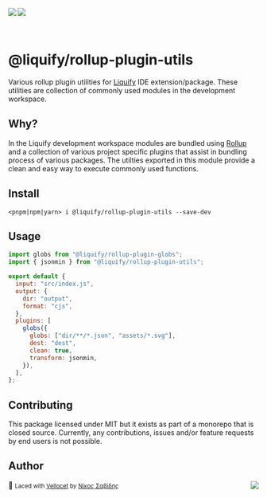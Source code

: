 <img src="https://img.shields.io/circleci/build/github/panoply/liquify/circleci-project-setup?token=54a787fdd39139be0add226455eb4d07f34f9d3f&style=flat-square&logo=CircleCI&label=&labelColor=555" align="left" />&nbsp;&nbsp;<img align="left" src="https://img.shields.io/librariesio/release/npm/@liquify/specs?style=flat-square&label=&logoWidth=28&labelColor=555&logo=data:image/svg+xml;base64,PHN2ZyB4bWxucz0iaHR0cDovL3d3dy53My5vcmcvMjAwMC9zdmciIHZpZXdCb3g9IjAgMCAyNCA5LjMzIj48dGl0bGU+bnBtPC90aXRsZT48cGF0aCBkPSJNMCwwVjhINi42N1Y5LjMzSDEyVjhIMjRWMFpNNi42Nyw2LjY2SDUuMzN2LTRINHY0SDEuMzRWMS4zM0g2LjY3Wm00LDBWOEg4VjEuMzNoNS4zM1Y2LjY2SDEwLjY3Wm0xMiwwSDIxLjM0di00SDIwdjRIMTguNjd2LTRIMTcuMzR2NEgxNC42N1YxLjMzaDhabS0xMi00SDEyVjUuMzNIMTAuNjZaIiBzdHlsZT0iZmlsbDojZmZmIi8+PC9zdmc+" />

<br>

# @liquify/rollup-plugin-utils

Various rollup plugin utilities for [Liquify](#) IDE extension/package. These utilities are collection of commonly used modules in the development workspace.

## Why?

In the Liquify development workspace modules are bundled using [Rollup](#) and a collection of various project specific plugins that assist in bundling process of various packages. The utilties exported in this module provide a clean and easy way to execute commonly used functions.

## Install

```cli
<pnpm|npm|yarn> i @liquify/rollup-plugin-utils --save-dev
```

## Usage

```js
import globs from "@liquify/rollup-plugin-globs";
import { jsonmin } from "@liquify/rollup-plugin-utils";

export default {
  input: "src/index.js",
  output: {
    dir: "output",
    format: "cjs",
  },
  plugins: [
    globs({
      globs: ["dir/**/*.json", "assets/*.svg"],
      dest: "dest",
      clean: true,
      transform: jsonmin,
    }),
  ],
};
```

## Contributing

This package licensed under MIT but it exists as part of a monorepo that is closed source. Currently, any contributions, issues and/or feature requests by end users is not possible.

## Author

🥛 <small>Laced with [Vellocet](#) by [Νίκος Σαβίδης](mailto:nicos@gmx.com)</small> <img align="right" src="https://img.shields.io/badge/-@sisselsiv-1DA1F2?logo=twitter&logoColor=fff" />
